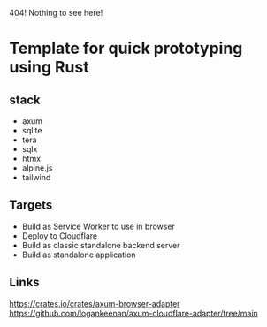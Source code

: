 404! Nothing to see here!

# Template for quick prototyping using Rust 

## stack

- axum
- sqlite
- tera 
- sqlx
- htmx
- alpine.js
- tailwind

## Targets 

- Build as Service Worker to use in browser
- Deploy to Cloudflare 
- Build as classic standalone backend server
- Build as standalone application

## Links

https://crates.io/crates/axum-browser-adapter
https://github.com/logankeenan/axum-cloudflare-adapter/tree/main
